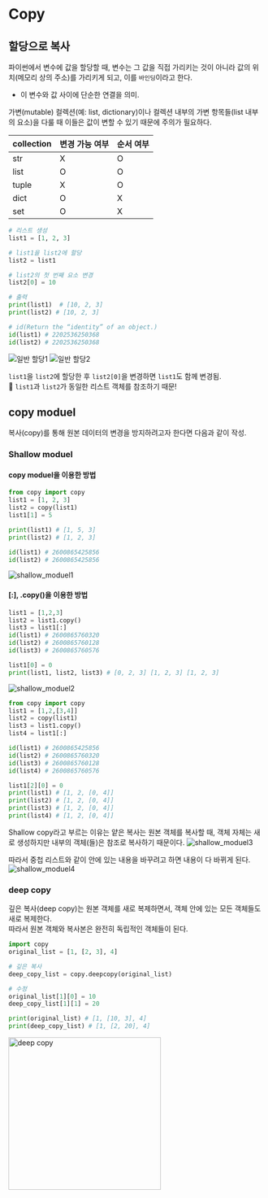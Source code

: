 # Copy

## 할당으로 복사
파이썬에서 변수에 값을 할당할 때, 변수는 그 값을 직접 가리키는 것이 아니라 값의 위치(메모리 상의 주소)를 가리키게 되고, 이를 `바인딩`이라고 한다.
- 이 변수와 값 사이에 단순한 연결을 의미.

가변(mutable) 컬렉션(예: list, dictionary)이나 컬렉션 내부의 가변 항목들(list 내부의 요소)을 다룰 때 이들은 값이 변할 수 있기 때문에 주의가 필요하다.   


| collection | 변경 가능 여부 | 순서 여부| 
|-----| ----- |-----|
|str|X|O|
|list|O|O|
|tuple|X|O|
|dict|O|X|
|set|O|X|

```python
# 리스트 생성
list1 = [1, 2, 3]

# list1을 list2에 할당
list2 = list1

# list2의 첫 번째 요소 변경
list2[0] = 10

# 출력
print(list1)  # [10, 2, 3]
print(list2) # [10, 2, 3]

# id(Return the “identity” of an object.)
id(list1) # 2202536250368
id(list2) # 2202536250368
```
![일반 할당1](copy1.png)
![일반 할당2](copy2.png)

`list1`을 `list2`에 할당한 후 `list2[0]`을 변경하면 `list1`도 함께 변경됨.  
📌 `list1`과 `list2`가 동일한 리스트 객체를 참조하기 때문!

## copy moduel
복사(copy)를 통해 원본 데이터의 변경을 방지하려고자 한다면 다음과 같이 작성.

### Shallow moduel
#### copy moduel을 이용한 방법
```python
from copy import copy
list1 = [1, 2, 3]
list2 = copy(list1)
list1[1] = 5

print(list1) # [1, 5, 3]
print(list2) # [1, 2, 3]

id(list1) # 2600865425856
id(list2) # 2600865425856
```
![shallow_moduel1](copy_method.png)

#### [:], .copy()을 이용한 방법
```python
list1 = [1,2,3]
list2 = list1.copy()
list3 = list1[:]
id(list1) # 2600865760320
id(list2) # 2600865760128
id(list3) # 2600865760576

list1[0] = 0
print(list1, list2, list3) # [0, 2, 3] [1, 2, 3] [1, 2, 3]
```
![shallow_moduel2](copy_method2.png)

```python
from copy import copy
list1 = [1,2,[3,4]] 
list2 = copy(list1)
list3 = list1.copy()
list4 = list1[:]

id(list1) # 2600865425856
id(list2) # 2600865760320
id(list3) # 2600865760128
id(list4) # 2600865760576

list1[2][0] = 0
print(list1) # [1, 2, [0, 4]]
print(list2) # [1, 2, [0, 4]]
print(list3) # [1, 2, [0, 4]] 
print(list4) # [1, 2, [0, 4]]
```
Shallow copy라고 부르는 이유는 얕은 복사는 원본 객체를 복사할 때, 객체 자체는 새로 생성하지만 내부의 객체(들)은 참조로 복사하기 때문이다.
![shallow_moduel3](shallow_copy1.png)

따라서 중첩 리스트와 같이 안에 있는 내용을 바꾸려고 하면 내용이 다 바뀌게 된다.
![shallow_moduel4](shallow_copy2.png)


### deep copy
깊은 복사(deep copy)는 원본 객체를 새로 복제하면서, 객체 안에 있는 모든 객체들도 새로 복제한다.  
따라서 원본 객체와 복사본은 완전히 독립적인 객체들이 된다.

```python
import copy
original_list = [1, [2, 3], 4]

# 깊은 복사
deep_copy_list = copy.deepcopy(original_list)

# 수정
original_list[1][0] = 10
deep_copy_list[1][1] = 20

print(original_list) # [1, [10, 3], 4]
print(deep_copy_list) # [1, [2, 20], 4]
```
<!-- ![deep copy](deep_copy.png) -->
<img src="deep_copy.png" alt="deep copy" width="300"/>
